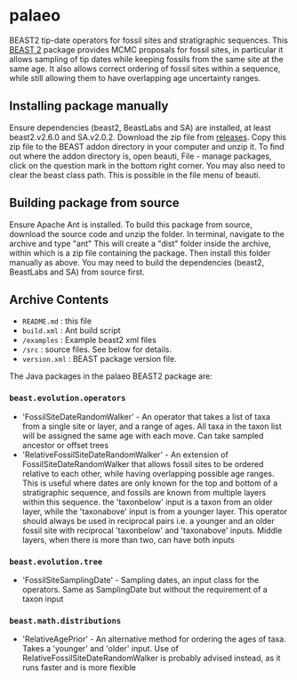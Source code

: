 # palaeo
BEAST2 tip-date operators for fossil sites and stratigraphic sequences.
This [BEAST 2](http://www.beast2.org) package provides MCMC proposals for fossil sites, in particular it allows sampling of tip dates while keeping fossils from the same site at the same age. It also allows correct ordering of fossil sites within a sequence, while still allowing them to have overlapping age uncertainty ranges.


Installing package manually
---------------------------
Ensure dependencies (beast2, BeastLabs and SA) are installed, at least beast2.v2.6.0 and SA.v2.0.2.
Download the zip file from [releases](https://github.com/king-ben/palaeo/releases). Copy this zip file to the BEAST addon directory in your computer and unzip it. To find out where the addon directory is, open beauti, File - manage packages, click on the question mark in the bottom right corner. You may also need to clear the beast class path. This is possible in the file menu of beauti.

Building package from source
----------------------------
Ensure Apache Ant is installed.
To build this package from source, download the source code and unzip the folder. In terminal, navigate to the archive and type "ant"
This will create a "dist" folder inside the archive, within which is a zip file containing the package.
Then install this folder manually as above.
You may need to build the dependencies (beast2, BeastLabs and SA) from source first.

Archive Contents
----------------

* `README.md` : this file
* `build.xml` : Ant build script
* `/examples` : Example beast2 xml files
* `/src` : source files. See below for details.
* `version.xml` : BEAST package version file.

The Java packages in the palaeo BEAST2 package are: 

### `beast.evolution.operators`
* 'FossilSiteDateRandomWalker' - An operator that takes a list of taxa from a single site or layer, and a range of ages. All taxa in the taxon list will be assigned the same age with each move. Can take sampled ancestor or offset trees
* 'RelativeFossilSiteDateRandomWalker' - An extension of FossilSiteDateRandomWalker that allows fossil sites to be ordered relative to each other, while having overlapping possible age ranges. This is useful where dates are only known for the top and bottom of a stratigraphic sequence, and fossils are known from multiple layers within this sequence. the 'taxonbelow' input is a taxon from an older layer, while the 'taxonabove' input is from a younger layer. This operator should always be used in reciprocal pairs i.e. a younger and an older fossil site with reciprocal 'taxonbelow' and 'taxonabove' inputs. Middle layers, when there is more than two, can have both inputs

### `beast.evolution.tree`
* 'FossilSiteSamplingDate' - Sampling dates, an input class for the operators. Same as SamplingDate but without the requirement of a taxon input

### `beast.math.distributions`
* 'RelativeAgePrior' - An alternative method for ordering the ages of taxa. Takes a 'younger' and 'older' input. Use of RelativeFossilSiteDateRandomWalker is probably advised instead, as it runs faster and is more flexible
